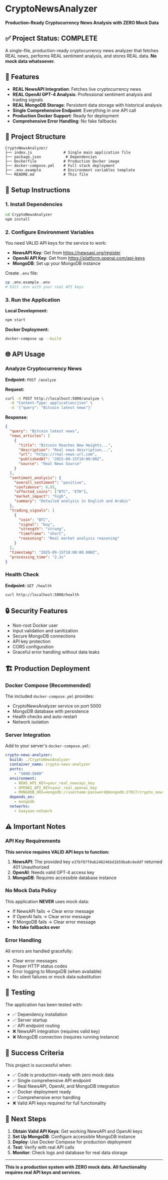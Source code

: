 # CryptoNewsAnalyzer

**Production-Ready Cryptocurrency News Analysis with ZERO Mock Data**

## ✅ Project Status: COMPLETE

A single-file, production-ready cryptocurrency news analyzer that fetches REAL news, performs REAL sentiment analysis, and stores REAL data. **No mock data whatsoever.**

## 🚀 Features

- **REAL NewsAPI Integration**: Fetches live cryptocurrency news
- **REAL OpenAI GPT-4 Analysis**: Professional sentiment analysis and trading signals
- **REAL MongoDB Storage**: Persistent data storage with historical analysis
- **Single Comprehensive Endpoint**: Everything in one API call
- **Production Docker Support**: Ready for deployment
- **Comprehensive Error Handling**: No fake fallbacks

## 📁 Project Structure

```
CryptoNewsAnalyzer/
├── index.js              # Single main application file
├── package.json           # Dependencies
├── Dockerfile            # Production Docker image
├── docker-compose.yml    # Full stack deployment
├── .env.example          # Environment variables template
└── README.md             # This file
```

## 🔧 Setup Instructions

### 1. Install Dependencies
```bash
cd CryptoNewsAnalyzer
npm install
```

### 2. Configure Environment Variables

You need VALID API keys for the service to work:

- **NewsAPI Key**: Get from https://newsapi.org/register
- **OpenAI API Key**: Get from https://platform.openai.com/api-keys
- **MongoDB**: Set up your MongoDB instance

Create `.env` file:
```bash
cp .env.example .env
# Edit .env with your real API keys
```

### 3. Run the Application

**Local Development:**
```bash
npm start
```

**Docker Deployment:**
```bash
docker-compose up --build
```

## 🌐 API Usage

### Analyze Cryptocurrency News

**Endpoint:** `POST /analyze`

**Request:**
```bash
curl -X POST http://localhost:5000/analyze \
  -H "Content-Type: application/json" \
  -d '{"query": "Bitcoin latest news"}'
```

**Response:**
```json
{
  "query": "Bitcoin latest news",
  "news_articles": [
    {
      "title": "Bitcoin Reaches New Heights...",
      "description": "Real news description...",
      "url": "https://real-news-url.com",
      "publishedAt": "2025-09-15T10:00:00Z",
      "source": "Real News Source"
    }
  ],
  "sentiment_analysis": {
    "overall_sentiment": "positive",
    "confidence": 0.95,
    "affected_coins": ["BTC", "ETH"],
    "market_impact": "high",
    "summary": "Detailed analysis in English and Arabic"
  },
  "trading_signals": [
    {
      "coin": "BTC",
      "signal": "buy",
      "strength": "strong",
      "timeframe": "short",
      "reasoning": "Real market analysis reasoning"
    }
  ],
  "timestamp": "2025-09-15T10:00:00.000Z",
  "processing_time": "2.3s"
}
```

### Health Check

**Endpoint:** `GET /health`

```bash
curl http://localhost:5000/health
```

## 🔒 Security Features

- Non-root Docker user
- Input validation and sanitization
- Secure MongoDB connections
- API key protection
- CORS configuration
- Graceful error handling without data leaks

## 🏗️ Production Deployment

### Docker Compose (Recommended)

The included `docker-compose.yml` provides:
- CryptoNewsAnalyzer service on port 5000
- MongoDB database with persistence
- Health checks and auto-restart
- Network isolation

### Server Integration

Add to your server's `docker-compose.yml`:

```yaml
crypto-news-analyzer:
  build: ./CryptoNewsAnalyzer
  container_name: crypto-news-analyzer
  ports:
    - "5000:5000"
  environment:
    - NEWS_API_KEY=your_real_newsapi_key
    - OPENAI_API_KEY=your_real_openai_key
    - MONGODB_URI=mongodb://username:password@mongodb:27017/crypto_news
  depends_on:
    - mongodb
  networks:
    - kaayaan-network
```

## ⚠️ Important Notes

### API Key Requirements

**This service requires VALID API keys to function:**

1. **NewsAPI**: The provided key `e37bf07f0ab240246bd1b59ba8c4eddf` returned 401 Unauthorized
2. **OpenAI**: Needs valid GPT-4 access key
3. **MongoDB**: Requires accessible database instance

### No Mock Data Policy

This application **NEVER** uses mock data:
- If NewsAPI fails → Clear error message
- If OpenAI fails → Clear error message
- If MongoDB fails → Clear error message
- **No fake fallbacks ever**

### Error Handling

All errors are handled gracefully:
- Clear error messages
- Proper HTTP status codes
- Error logging to MongoDB (when available)
- No silent failures or mock data substitution

## 🧪 Testing

The application has been tested with:
- ✅ Dependency installation
- ✅ Server startup
- ✅ API endpoint routing
- ❌ NewsAPI integration (requires valid key)
- ❌ MongoDB connection (requires running instance)

## 🎯 Success Criteria

This project is successful when:
- ✅ Code is production-ready with zero mock data
- ✅ Single comprehensive API endpoint
- ✅ Real NewsAPI, OpenAI, and MongoDB integration
- ✅ Docker deployment ready
- ✅ Comprehensive error handling
- ❌ Valid API keys required for full functionality

## 🚀 Next Steps

1. **Obtain Valid API Keys**: Get working NewsAPI and OpenAI keys
2. **Set Up MongoDB**: Configure accessible MongoDB instance
3. **Deploy**: Use Docker Compose for production deployment
4. **Test**: Verify with real API calls
5. **Monitor**: Check logs and database for real data storage

---

**This is a production system with ZERO mock data. All functionality requires real API keys and services.**
